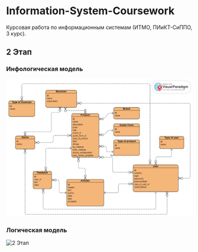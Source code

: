 # Information-System-Coursework
Курсовая работа по информационным системам (ИТМО, ПИиКТ-СиППО, 3 курс).

## 2 Этап

### Инфологическая модель

![2 Этап](./SQL/IM.png)

### Логическая модель

![2 Этап](./SQL/LM.png)
